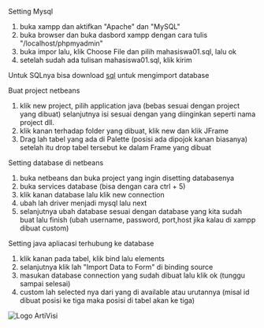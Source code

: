 
Setting Mysql
1. buka xampp dan aktifkan "Apache" dan "MySQL"
2. buka browser dan buka dasbord xampp dengan cara tulis "/localhost/phpmyadmin"
3. buka impor lalu, klik Choose File dan pilih mahasiswa01.sql, lalu ok
4. setelah sudah ada tulisan mahasiswa01.sql, klik kirim

Untuk SQLnya bisa download 
[sql](https://github.com/MXSHOOT/tabel-java/blob/main/mahasiswa01.sql "sql")
untuk mengimport database

Buat project netbeans
1. klik new project, pilih application java (bebas sesuai dengan project yang dibuat) selanjutnya isi sesuai dengan yang diinginkan seperti nama project dll.
2. klik kanan terhadap folder yang dibuat, klik new dan klik JFrame
3. Drag lah tabel yang ada di Palette (posisi ada dipojok kanan biasanya) setelah itu drop tabel tersebut ke dalam Frame yang dibuat

Setting database di netbeans
1. buka netbeans dan buka project yang ingin disetting databasenya
2. buka services database (bisa dengan cara ctrl + 5)
3. klik kanan database lalu klik new connection
4. ubah lah driver menjadi mysql lalu next
5. selanjutnya ubah database sesuai dengan database yang kita sudah buat lalu finish
(ubah username, password, port,host jika kalau di xampp dibuat custom)

Setting java apliacasi terhubung ke database
1. klik kanan pada tabel, klik bind lalu elements
2. selanjutnya klik lah "Import Data to Form" di binding source
3. masukan database connection yang sudah dibuat lalu klik ok (tunggu sampai selesai)
4. custom lah selected nya dari yang di available atau urutannya (misal id dibuat posisi ke tiga maka posisi di tabel akan ke tiga)

![Logo ArtiVisi](resources/logo-artivisi.png)